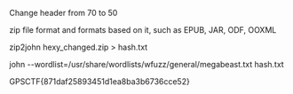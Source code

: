 Change header from 70 to 50

zip file format and formats based on it, such as EPUB, JAR, ODF, OOXML

zip2john hexy_changed.zip  > hash.txt

john --wordlist=/usr/share/wordlists/wfuzz/general/megabeast.txt hash.txt 

GPSCTF{871daf25893451d1ea8ba3b6736cce52}